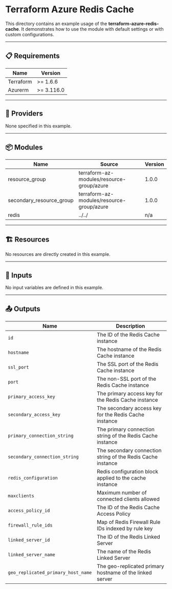 <!-- BEGIN_TF_DOCS -->

# Terraform Azure Redis Cache

This directory contains an example usage of the **terraform-azure-redis-cache**. It demonstrates how to use the module with default settings or with custom configurations.

---

## 📋 Requirements

| Name      | Version   |
|-----------|-----------|
| Terraform | >= 1.6.6  |
| Azurerm   | >= 3.116.0|

---

## 🔌 Providers

None specified in this example.

---

## 📦 Modules

| Name            | Source                              | Version |
|-----------------|-------------------------------------|---------|
| resource_group  | terraform-az-modules/resource-group/azure    | 1.0.0   |
| secondary_resource_group  | terraform-az-modules/resource-group/azure    | 1.0.0   |
| redis            | ../../                              | n/a     |


---

## 🏗️ Resources

No resources are directly created in this example.

---

## 🔧 Inputs

No input variables are defined in this example.

---

## 📤 Outputs

| Name                               | Description                                                 |
| ---------------------------------- | ----------------------------------------------------------- |
| `id`                               | The ID of the Redis Cache instance                          |
| `hostname`                         | The hostname of the Redis Cache instance                    |
| `ssl_port`                         | The SSL port of the Redis Cache instance                    |
| `port`                             | The non-SSL port of the Redis Cache instance                |
| `primary_access_key`               | The primary access key for the Redis Cache instance         |
| `secondary_access_key`             | The secondary access key for the Redis Cache instance       |
| `primary_connection_string`        | The primary connection string of the Redis Cache instance   |
| `secondary_connection_string`      | The secondary connection string of the Redis Cache instance |
| `redis_configuration`              | Redis configuration block applied to the cache instance     |
| `maxclients`                       | Maximum number of connected clients allowed                 |
| `access_policy_id`                 | The ID of the Redis Cache Access Policy                     |
| `firewall_rule_ids`                | Map of Redis Firewall Rule IDs indexed by rule key          |
| `linked_server_id`                 | The ID of the Redis Linked Server                           |
| `linked_server_name`               | The name of the Redis Linked Server                         |
| `geo_replicated_primary_host_name` | The geo-replicated primary hostname of the linked server    |


<!-- END_TF_DOCS -->
